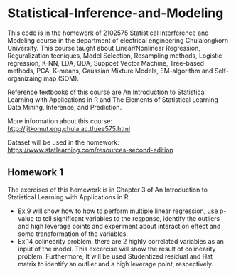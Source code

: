 # Statistical-Inference-and-Modeling
This code is in the homework of 2102575 Statistical Interference and Modeling course in the department of electrical engineering Chulalongkorn University. This course taught about Linear/Nonlinear Regression, Reguralization tecniques, Model Selection, Resampling methods, Logistic regression, K-NN, LDA, QDA, Suppoet Vector Machine, Tree-based methods, PCA, K-means, Gaussian Mixture Models, EM-algorithm and Self-organizaing map (SOM).

Reference textbooks of this course are An Introduction to Statistical Learning with Applications in R and The Elements of Statistical Learning Data Mining, Inference, and Prediction.

More information about this course: http://jitkomut.eng.chula.ac.th/ee575.html 

Dataset will be used in the homework: https://www.statlearning.com/resources-second-edition

## Homework 1
The exercises of this homework is in Chapter 3 of An Introduction to Statistical Learning with Applications in R. 
* Ex.9 will show how to how to perform multiple linear regression, use p-value to tell significant variables to the response, identify the outliers and high leverage points and experiment about interaction effect and some transformation of the variables. 
* Ex.14 colinearity problem, there are 2 highly correlated variables as an input of the model. This excercise will show the result of colinearity problem. Furthermore, It will be used Studentized residual and Hat matrix to identify an outlier and a high leverage point, respectively.
